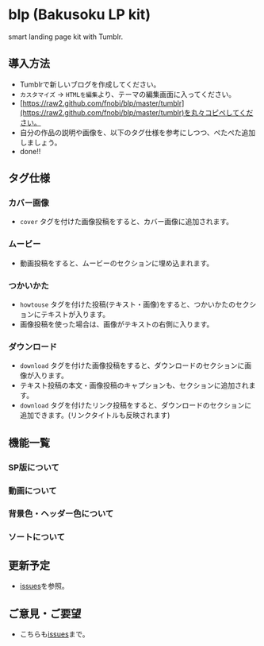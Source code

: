 blp (Bakusoku LP kit)
==================

smart landing page kit with Tumblr.

## 導入方法
 - Tumblrで新しいブログを作成してください。
 - ```カスタマイズ``` → ```HTMLを編集```より、テーマの編集画面に入ってください。
 - [https://raw2.github.com/fnobi/blp/master/tumblr](https://raw2.github.com/fnobi/blp/master/tumblr)を丸々コピペしてください。
 - 自分の作品の説明や画像を、以下のタグ仕様を参考にしつつ、ぺたぺた追加しましょう。
 - done!!

## タグ仕様

### カバー画像

 - ```cover``` タグを付けた画像投稿をすると、カバー画像に追加されます。

### ムービー

 - 動画投稿をすると、ムービーのセクションに埋め込まれます。

### つかいかた
 - ```howtouse``` タグを付けた投稿(テキスト・画像)をすると、つかいかたのセクションにテキストが入ります。
 - 画像投稿を使った場合は、画像がテキストの右側に入ります。

### ダウンロード
 - ```download``` タグを付けた画像投稿をすると、ダウンロードのセクションに画像が入ります。
 - テキスト投稿の本文・画像投稿のキャプションも、セクションに追加されます。
 - ```download``` タグを付けたリンク投稿をすると、ダウンロードのセクションに追加できます。(リンクタイトルも反映されます)


## 機能一覧

### SP版について

### 動画について

### 背景色・ヘッダー色について

### ソートについて


## 更新予定

 - [issues](https://github.com/fnobi/blp/issues)を参照。

## ご意見・ご要望

 - こちらも[issues](https://github.com/fnobi/blp/issues)まで。
